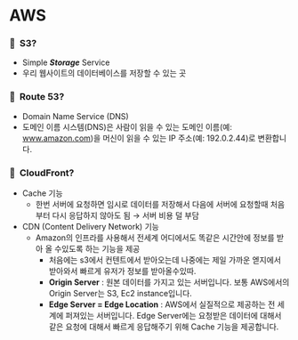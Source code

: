# AWS

### 🚀  S3?

- Simple **_Storage_** Service
- 우리 웹사이트의 데이터베이스를 저장할 수 있는 곳

### 🚀  Route 53?

- Domain Name Service (DNS)
- 도메인 이름 시스템(DNS)은 사람이 읽을 수 있는 도메인 이름(예: www.amazon.com)을 머신이 읽을 수 있는 IP 주소(예: 192.0.2.44)로 변환합니다.

### 🚀  CloudFront?

- Cache 기능
  - 한번 서버에 요청하면 임시로 데이터를 저장해서 다음에 서버에 요청할때 처음부터 다시 응답하지 않아도 됨 → 서버 비용 덜 부담
- CDN (Content Delivery Network) 기능
  - Amazon의 인프라를 사용해서 전세계 어디에서도 똑같은 시간안에 정보를 받아 올 수있도록 하는 기능을 제공
    - 처음에는 s3에서 컨텐트에서 받아오는데 나중에는 제일 가까운 엗지에서 받아와서 빠르게 유저가 정보를 받아올수있따.
    - **Origin Server** : 원본 데이터를 가지고 있는 서버입니다. 보통 AWS에서의 Origin Server는 S3, Ec2 instance입니다.
    - **Edge Server = Edge Location** : AWS에서 실질적으로 제공하는 전 세계에 퍼져있는 서버입니다. Edge Server에는 요청받은 데이터에 대해서 같은 요청에 대해서 빠르게 응답해주기 위해 Cache 기능을 제공합니다.
